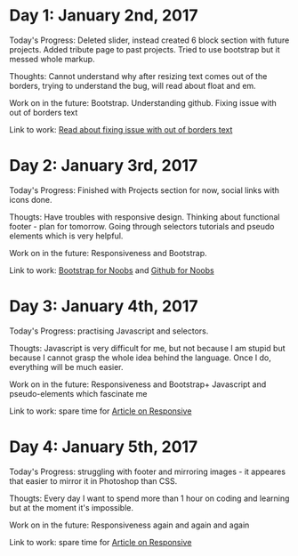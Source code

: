 <h1>Day 1: January 2nd, 2017</h1>

Today's Progress: Deleted slider, instead created 6 block section with future projects. Added tribute page to past projects. Tried to use bootstrap but it messed whole markup. 

Thoughts: Cannot understand why after resizing text comes out of the borders, trying to understand the bug, will read about float and em. 

Work on in the future: Bootstrap. Understanding github. Fixing issue with out of borders text

Link to work: <a href="http://ru.stackoverflow.com/questions/148638/%D0%9B%D0%BE%D0%BC%D0%B0%D0%B5%D1%82%D1%81%D1%8F-%D0%B2%D0%B5%D1%80%D1%81%D1%82%D0%BA%D0%B0-%D0%BF%D1%80%D0%B8-%D0%BC%D0%B0%D1%81%D1%88%D1%82%D0%B0%D0%B1%D0%B8%D1%80%D0%BE%D0%B2%D0%B0%D0%BD%D0%B8%D0%B8-%D1%81%D0%B0%D0%B9%D1%82%D0%B0-%D0%B2-chrome-%D0%B8-firefox">Read about fixing issue with out of borders text</a>

<h1>Day 2: January 3rd, 2017</h1>
Today's Progress: Finished with Projects section for now, social links with icons done. 

Thougts: Have troubles with responsive design. Thinking about functional footer - plan for tomorrow. Going through selectors tutorials and pseudo elements which is very helpful. 

Work on in the future: Responsiveness and Bootstrap. 

Link to work: <a href="http://getbootstrap.com/getting-started/">Bootstrap for Noobs</a> and <a href="https://youtu.be/_ALeswWzpBo">Github for Noobs</a>

<h1>Day 3: January 4th, 2017</h1>
Today's Progress: practising Javascript and selectors.

Thougts: Javascript is very difficult for me, but not because I am stupid but because I cannot grasp the whole idea behind the language. Once I do, everything will be much easier. 

Work on in the future: Responsiveness and Bootstrap+ Javascript and pseudo-elements which fascinate me

Link to work: spare time for <a href="http://alistapart.com/article/responsive-web-design">Article on Responsive</a>

<h1>Day 4: January 5th, 2017</h1>
Today's Progress: struggling with footer and mirroring images - it appeares that easier to mirror it in Photoshop than CSS.

Thougts: Every day I want to spend more than 1 hour on coding and learning but at the moment it's impossible. 

Work on in the future: Responsiveness again and again and again

Link to work: spare time for <a href="http://alistapart.com/article/responsive-web-design">Article on Responsive</a>
